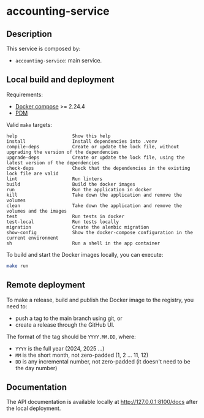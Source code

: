 # accounting-service

## Description

This service is composed by:

-   `accounting-service`: main service.

## Local build and deployment

Requirements:

- [Docker compose](https://docs.docker.com/compose/) >= 2.24.4
- [PDM](https://pdm-project.org/)

Valid `make` targets:

```
help                    Show this help
install                 Install dependencies into .venv
compile-deps            Create or update the lock file, without upgrading the version of the dependencies
upgrade-deps            Create or update the lock file, using the latest version of the dependencies
check-deps              Check that the dependencies in the existing lock file are valid
lint                    Run linters
build                   Build the docker images
run                     Run the application in docker
kill                    Take down the application and remove the volumes
clean                   Take down the application and remove the volumes and the images
test                    Run tests in docker
test-local              Run tests locally
migration               Create the alembic migration
show-config             Show the docker-compose configuration in the current environment
sh                      Run a shell in the app container
```

To build and start the Docker images locally, you can execute:

```bash
make run
```


## Remote deployment

To make a release, build and publish the Docker image to the registry, you need to:

-   push a tag to the main branch using git, or
-   create a release through the GitHub UI.

The format of the tag should be `YYYY.MM.DD`, where:

-   `YYYY` is the full year (2024, 2025 ...)
-   `MM` is the short month, not zero-padded (1, 2 ... 11, 12)
-   `DD` is any incremental number, not zero-padded (it doesn't need to be the day number)


## Documentation

The API documentation is available locally at <http://127.0.0.1:8100/docs> after the local deployment.
